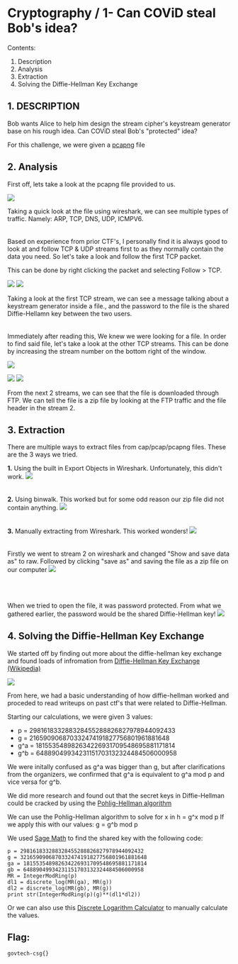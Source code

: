 # Cryptography / 1- Can COViD steal Bob's idea?

Contents:
 1. Description
 2. Analysis
 3. Extraction
 4. Solving the Diffie-Hellman Key Exchange

## 1.  DESCRIPTION

Bob wants Alice to help him design the stream cipher's keystream generator base on his rough idea. Can COViD steal Bob's "protected" idea?

For this challenge, we were given a [pcapng](https://github.com/lightcoxa/STF-Writeups/blob/main/Cryptography/Cryptography%20-%201%20Can%20COViD%20steal%20Bob%27s%20idea/crypto-challenge-1.pcapng) file

## 2. Analysis
First off, lets take a look at the pcapng file provided to us.

![ ](https://github.com/lightcoxa/STF-Writeups/blob/main/Cryptography/Cryptography%20-%201%20Can%20COViD%20steal%20Bob's%20idea/Resources/pcapimg1.JPG)

Taking a quick look at the file using wireshark, we can see multiple types of traffic. Namely: ARP, TCP, DNS, UDP, ICMPV6.
<br>
<br>
<br>
Based on experience from prior CTF's, I personally find it is always good to look at and follow TCP & UDP streams first to as they normally contain the data you need. So let's take a look and follow the first TCP packet.

This can be done by right clicking the packet and selecting Follow > TCP.

![ ](https://github.com/lightcoxa/STF-Writeups/blob/main/Cryptography/Cryptography%20-%201%20Can%20COViD%20steal%20Bob's%20idea/Resources/pcapimg2.jpg)
![ ](https://github.com/lightcoxa/STF-Writeups/blob/main/Cryptography/Cryptography%20-%201%20Can%20COViD%20steal%20Bob's%20idea/Resources/pcapimg3.jpg)

Taking a look at the first TCP stream, we can see a message talking about a keystream generator inside a file., and the password to the file is the shared Diffie-Hellamn key between the two users. 
<br>
<br>
<br>
Immediately after reading this, We knew we were looking for a file. In order to find said file, let's take a look at the other TCP streams.
This can be done by increasing the stream number on the bottom right of the window.

![ ](https://github.com/lightcoxa/STF-Writeups/blob/main/Cryptography/Cryptography%20-%201%20Can%20COViD%20steal%20Bob's%20idea/Resources/pcapimg4-2.jpg)


![ ](https://github.com/lightcoxa/STF-Writeups/blob/main/Cryptography/Cryptography%20-%201%20Can%20COViD%20steal%20Bob's%20idea/Resources/pcapimg5.jpg)
![ ](https://github.com/lightcoxa/STF-Writeups/blob/main/Cryptography/Cryptography%20-%201%20Can%20COViD%20steal%20Bob's%20idea/Resources/pcapimg6.jpg)

From the next 2 streams, we can see that the file is downloaded through FTP. 
We can tell the file is a zip file by looking at the FTP traffic and the file header in the stream 2.

## 3. Extraction

There are multiple ways to extract files from cap/pcap/pcapng files. These are the 3 ways we tried.

**1.** Using the built in Export Objects in Wireshark. Unfortunately, this didn't work.
![ ](https://github.com/lightcoxa/STF-Writeups/blob/main/Cryptography/Cryptography%20-%201%20Can%20COViD%20steal%20Bob's%20idea/Resources/pcapimg7.jpg)
<br>
<br>
<br>
**2.** Using binwalk. This worked but for some odd reason our zip file did not contain anything.
![ ](https://github.com/lightcoxa/STF-Writeups/blob/main/Cryptography/Cryptography%20-%201%20Can%20COViD%20steal%20Bob's%20idea/Resources/extractimg1.jpg)
<br>
<br>
<br>
**3.** Manually extracting from Wireshark. This worked wonders!
![ ](https://github.com/lightcoxa/STF-Writeups/blob/main/Cryptography/Cryptography%20-%201%20Can%20COViD%20steal%20Bob's%20idea/Resources/extractimg2-2.jpg?)
<br>
<br>
<br>
Firstly we went to stream 2 on wireshark and changed "Show and save data as" to raw. Followed by clicking "save as" and saving the file as a zip file on our computer
![ ](https://github.com/lightcoxa/STF-Writeups/blob/main/Cryptography/Cryptography%20-%201%20Can%20COViD%20steal%20Bob's%20idea/Resources/extractimg3.jpg)
<br>
<br>
<br>
## 
When we tried to open the file, it was password protected. From what we gathered earlier, the password would be the shared Diffie-Hellman key!
![ ](https://github.com/lightcoxa/STF-Writeups/blob/main/Cryptography/Cryptography%20-%201%20Can%20COViD%20steal%20Bob's%20idea/Resources/extractimg4.jpg)

## 4. Solving the Diffie-Hellman Key Exchange
We started off by finding out more about the diffie-hellman key exchange and found loads of infromation from [Diffie-Hellman Key Exchange (Wikipedia)](https://en.wikipedia.org/wiki/Diffie%E2%80%93Hellman_key_exchange#:~:text=The%20Diffie%E2%80%93Hellman%20key%20exchange%20method%20allows%20two%20parties%20that,using%20a%20symmetric%20key%20cipher.)

![ ](https://github.com/lightcoxa/STF-Writeups/blob/main/Cryptography/Cryptography%20-%201%20Can%20COViD%20steal%20Bob's%20idea/Resources//wikipost.JPG?raw=true)

From here, we had a basic understanding of how diffie-hellman worked and proceded to read writeups on past ctf's that were related to Diffie-Hellman.

Starting our calculations, we were given 3 values:

 - p = 298161833288328455288826827978944092433
 - g = 216590906870332474191827756801961881648
 - g^a = 181553548982634226931709548695881171814
 - g^b = 64889049934231151703132324484506000958

We were initally confused as g^a was bigger than g, but after clarifications from the organizers, we confirmed that g^a is equivalent to g^a mod p and vice versa for g^b.

We did more research and found out that the secret keys in Diffie-Hellman could be cracked by using the [Pohlig-Hellman algorithm](https://en.wikipedia.org/wiki/Pohlig%E2%80%93Hellman_algorithm)

We can use the Pohlig-Hellman algorithm to solve for x in h = g^x mod p
If we apply this with our values:
g = g^b mod p

We used [Sage Math](https://www.sagemath.org/) to find the shared key with the following code:

    p = 298161833288328455288826827978944092432
    g = 3216590906870332474191827756801961881648
    ga = 181553548982634226931709548695881171814
    gb = 64889049934231151703132324484506000958
    MR = IntegerModRing(p)
    dl1 = discrete_log(MR(ga), MR(g))
    dl2 = discrete_log(MR(gb), MR(g))
    print str(IntegerModRing(p)(g)**(dl1*dl2))


Or we can also use this [Discrete Logarithm Calculator](https://www.alpertron.com.ar/DILOG.HTM) to manually calculate the values.

## Flag:

    govtech-csg{}

